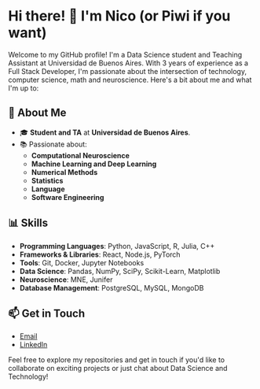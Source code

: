 # Hi there! 👋 I'm Nico (or Piwi if you want)

Welcome to my GitHub profile! I'm a Data Science student and Teaching Assistant at Universidad de Buenos Aires. With 3 years of experience as a Full Stack Developer, I'm passionate about the intersection of technology, computer science, math and neuroscience. Here's a bit about me and what I'm up to:

## 🧠 About Me

- 🎓 **Student and TA** at **Universidad de Buenos Aires**.
- 📚 Passionate about:
  - **Computational Neuroscience**
  - **Machine Learning and Deep Learning**
  - **Numerical Methods**
  - **Statistics**
  - **Language**
  - **Software Engineering**

## 📊 Skills

- **Programming Languages**: Python, JavaScript, R, Julia, C++
- **Frameworks & Libraries**: React, Node.js, PyTorch
- **Tools**: Git, Docker, Jupyter Notebooks
- **Data Science**: Pandas, NumPy, SciPy, Scikit-Learn, Matplotlib
- **Neuroscience**: MNE, Junifer
- **Database Management**: PostgreSQL, MySQL, MongoDB


## 📫 Get in Touch

- [Email](mailto:nikorozenberg@gmail.com)
- [LinkedIn](https://www.linkedin.com/in/nicolás-rozenberg/)


Feel free to explore my repositories and get in touch if you'd like to collaborate on exciting projects or just chat about Data Science and Technology!
